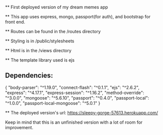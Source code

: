** First deployed version of my dream memes app

** This app uses express, mongo, passport(for auth), and bootstrap for front end.

** Routes can be found in the /routes directory 

** Styling is in /public/stylesheets

** Html is in the /views directory

** The template library used is ejs 

## Dependencies: 
{
    "body-parser": "^1.19.0",
    "connect-flash": "^0.1.1",
    "ejs": "^2.6.2",
    "express": "^4.17.1",
    "express-session": "^1.16.2",
    "method-override": "^3.0.0",
    "mongoose": "^5.6.10",
    "passport": "^0.4.0",
    "passport-local": "^1.0.0",
    "passport-local-mongoose": "^5.0.1"
  }
  
  ** The deployed version's url: https://sleepy-gorge-57613.herokuapp.com/
  
  Keep in mind that this is an unfinished version with a lot of room for improvement.
